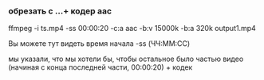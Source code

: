 ### обрезать с ...+ кодер aac

ffmpeg -i ts.mp4 -ss 00:00:20 -c:a aac -b:v 15000k -b:a 320k output1.mp4

Вы можете тут видеть время начала -ss (ЧЧ:ММ:СС)

мы указали, что мы хотели бы, чтобы остальное было частью  видео (начиная с конца последней части, 00:00:20) + кодек

